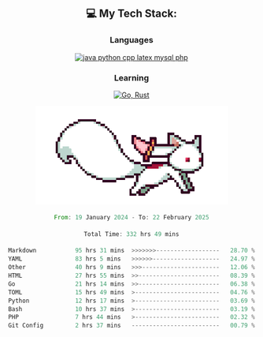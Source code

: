 
<div align="center">
<br>

## 💻 My Tech Stack:

### Languages

[![java python cpp latex mysql php](https://skillicons.dev/icons?i=java,python,cpp,latex,mysql,php)](https://skillicons.dev)

### Learning

[![Go, Rust](https://skillicons.dev/icons?i=go,rust)](https://skillicons.dev)

<center>

<img src="kyubey.gif" alt="Alt-Text" title="" >

</center>


<!--START_SECTION:waka-->

```rust
From: 19 January 2024 - To: 22 February 2025

Total Time: 332 hrs 49 mins

Markdown           95 hrs 31 mins  >>>>>>>------------------   28.70 %
YAML               83 hrs 5 mins   >>>>>>-------------------   24.97 %
Other              40 hrs 9 mins   >>>----------------------   12.06 %
HTML               27 hrs 55 mins  >>-----------------------   08.39 %
Go                 21 hrs 14 mins  >>-----------------------   06.38 %
TOML               15 hrs 49 mins  >------------------------   04.76 %
Python             12 hrs 17 mins  >------------------------   03.69 %
Bash               10 hrs 37 mins  >------------------------   03.19 %
PHP                7 hrs 44 mins   >------------------------   02.32 %
Git Config         2 hrs 37 mins   -------------------------   00.79 %
```

<!--END_SECTION:waka-->
